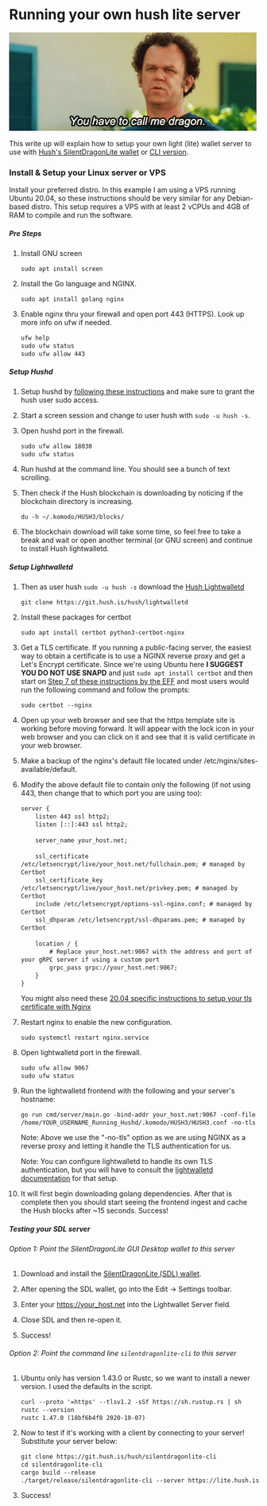 # Running your own hush lite server
![You have to call me dragon](images/dragon-stepbrothers.gif)

This write up will explain how to setup your own light (lite) wallet server to use with [Hush's SilentDragonLite wallet](https://git.hush.is/hush/SilentDragonLite) or [CLI version](https://git.hush.is/hush/silentdragonlite-cli).

### Install & Setup your Linux server or VPS

Install your preferred distro. In this example I am using a VPS running Ubuntu 20.04, so these instructions should be very similar for any Debian-based distro. This setup requires a VPS with at least 2 vCPUs and 4GB of RAM to compile and run the software.

##### Pre Steps

1. Install GNU screen
    ```shell script
    sudo apt install screen
    ```

1. Install the Go language and NGINX.
    ```shell script
    sudo apt install golang nginx
    ```

1. Enable nginx thru your firewall and open port 443 (HTTPS). Look up more info on ufw if needed.
    ```shell script
    ufw help
    sudo ufw status
    sudo ufw allow 443
    ```

##### Setup Hushd

1. Setup hushd by [following these instructions](hushd-desktop-linux.md) and make sure to grant the hush user sudo access.

1. Start a screen session and change to user hush with ```sudo -u hush -s```.

1. Open hushd port in the firewall.
    ```shell script
    sudo ufw allow 18030
    sudo ufw status
    ```

1. Run hushd at the command line. You should see a bunch of text scrolling.

1. Then check if the Hush blockchain is downloading by noticing if the blockchain directory is increasing.
    ```shell script
    du -h ~/.komodo/HUSH3/blocks/
    ```

1. The blockchain download will take some time, so feel free to take a break and wait or open another terminal (or GNU screen) and continue to install Hush lightwalletd.

##### Setup Lightwalletd

1. Then as user hush ```sudo -u hush -s``` download the [Hush Lightwalletd](https://git.hush.is/hush/lightwalletd)
    ```shell script
    git clone https://git.hush.is/hush/lightwalletd
    ```

1. Install these packages for certbot
    ```shell script
    sudo apt install certbot python3-certbot-nginx
    ```

1. Get a TLS certificate. If you running a public-facing server, the easiest way to obtain a certificate is to use a NGINX reverse proxy and get a Let's Encrypt certificate. Since we're using Ubuntu here **I SUGGEST YOU DO NOT USE SNAPD** and just ```sudo apt install certbot``` and then start on [Step 7 of these instructions by the EFF](https://certbot.eff.org/instructions) and most users would run the following command and follow the prompts:
    ```shell script
    sudo certbot --nginx
    ```

1. Open up your web browser and see that the https template site is working before moving forward. It will appear with the lock icon in your web browser and you can click on it and see that it is valid certificate in your web browser.

1. Make a backup of the nginx's default file located under /etc/nginx/sites-available/default.

1. Modify the above default file to contain only the following (if not using 443, then change that to which port you are using too):
   
    ```
    server {
        listen 443 ssl http2;
        listen [::]:443 ssl http2;
    
        server_name your_host.net;

        ssl_certificate /etc/letsencrypt/live/your_host.net/fullchain.pem; # managed by Certbot
        ssl_certificate_key /etc/letsencrypt/live/your_host.net/privkey.pem; # managed by Certbot
        include /etc/letsencrypt/options-ssl-nginx.conf; # managed by Certbot
        ssl_dhparam /etc/letsencrypt/ssl-dhparams.pem; # managed by Certbot
        
        location / {
            # Replace your_host.net:9067 with the address and port of your gRPC server if using a custom port
            grpc_pass grpc://your_host.net:9067;
        }
    }
    ```

    You might also need these [20.04 specific instructions to setup your tls certificate with Nginx](https://www.digitalocean.com/community/tutorials/how-to-secure-nginx-with-let-s-encrypt-on-ubuntu-20-04)

1. Restart nginx to enable the new configuration.
    ```shell script
    sudo systemctl restart nginx.service
    ```

1. Open lightwalletd port in the firewall.
    ```shell script
    sudo ufw allow 9067
    sudo ufw status
    ```

1. Run the lightwalletd frontend with the following and your server's hostname:
    ```shell script
    go run cmd/server/main.go -bind-addr your_host.net:9067 -conf-file /home/YOUR_USERNAME_Running_Hushd/.komodo/HUSH3/HUSH3.conf -no-tls
    ```

    Note: Above we use the "-no-tls" option as we are using NGINX as a reverse proxy and letting it handle the TLS authentication for us.

    Note: You can configure lightwalletd to handle its own TLS authentication, but you will have to consult the [lightwalletd documentation](https://git.hush.is/hush/lightwalletd) for that setup.

1. It will first begin downloading golang dependencies. After that is complete then you should start seeing the frontend ingest and cache the Hush blocks after ~15 seconds. Success!

##### Testing your SDL server 

###### Option 1: Point the SilentDragonLite GUI Desktop wallet to this server

1. Download and install the [SilentDragonLite (SDL) wallet](sdl.md).

1. After opening the SDL wallet, go into the Edit -> Settings toolbar.

1. Enter your https://your_host.net into the Lightwallet Server field.

1. Close SDL and then re-open it.

1. Success!

###### Option 2: Point the command line `silentdragonlite-cli` to this server

1. Ubuntu only has version 1.43.0 or Rustc, so we want to install a newer version. I used the defaults in the script.
    ```shell script
    curl --proto '=https' --tlsv1.2 -sSf https://sh.rustup.rs | sh
    rustc --version
    rustc 1.47.0 (18bf6b4f0 2020-10-07)
    ```

1. Now to test if it's working with a client by connecting to your server! Substitute your server below:
    ```shell script
    git clone https://git.hush.is/hush/silentdragonlite-cli
    cd silentdragonlite-cli
    cargo build --release
    ./target/release/silentdragonlite-cli --server https://lite.hush.is
    ```

1. Success!

